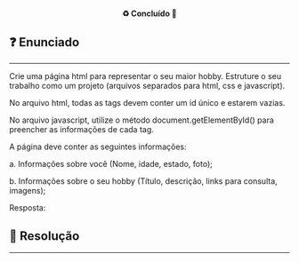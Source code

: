 <h4 align="center"> 
  ♻️ Concluído 🚀
</h4>

## ❓ Enunciado
---
Crie uma página html para representar o seu maior hobby. Estruture o seu trabalho como um projeto (arquivos separados para html, css e javascript).

No arquivo html, todas as tags devem conter um id único e estarem vazias.

No arquivo javascript, utilize o método document.getElementById() para preencher as informações de cada tag.

A página deve conter as seguintes informações:

a. Informações sobre você (Nome, idade, estado, foto);

b. Informações sobre o seu hobby (Título, descrição, links para consulta, imagens);

Resposta:

## 📝 Resolução
---


